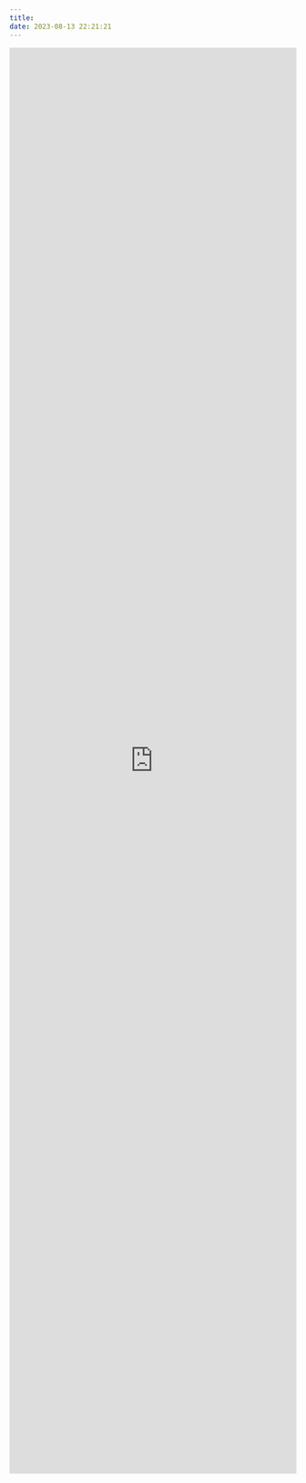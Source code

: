 ```yaml
---
title: 
date: 2023-08-13 22:21:21
---
```

<iframe src="https://news.icodeq.com" width="100%" frameborder="0" scrolling="auto" height="2500px"></iframe>